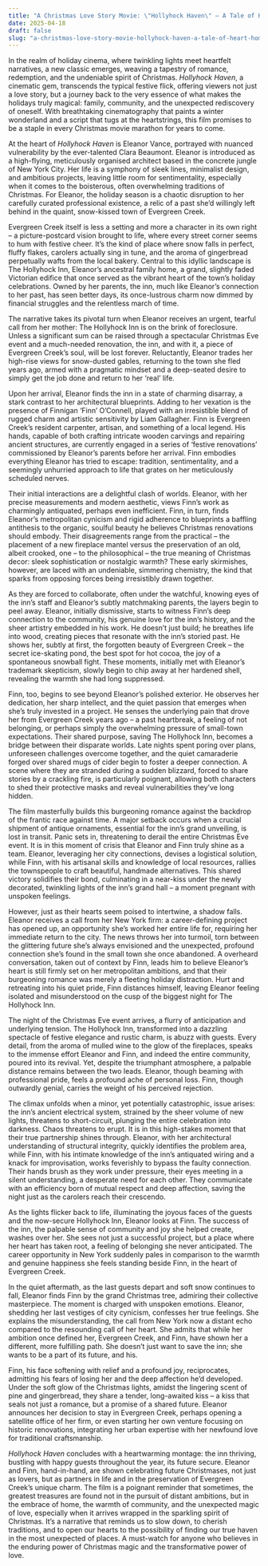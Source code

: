 ```yaml
---
title: "A Christmas Love Story Movie: \"Hollyhock Haven\" – A Tale of Heart, Home, and Holiday Magic"
date: 2025-04-18
draft: false
slug: "a-christmas-love-story-movie-hollyhock-haven-a-tale-of-heart-home-and-holiday-magic" 
---
```


In the realm of holiday cinema, where twinkling lights meet heartfelt narratives, a new classic emerges, weaving a tapestry of romance, redemption, and the undeniable spirit of Christmas. *Hollyhock Haven*, a cinematic gem, transcends the typical festive flick, offering viewers not just a love story, but a journey back to the very essence of what makes the holidays truly magical: family, community, and the unexpected rediscovery of oneself. With breathtaking cinematography that paints a winter wonderland and a script that tugs at the heartstrings, this film promises to be a staple in every Christmas movie marathon for years to come.

At the heart of *Hollyhock Haven* is Eleanor Vance, portrayed with nuanced vulnerability by the ever-talented Clara Beaumont. Eleanor is introduced as a high-flying, meticulously organised architect based in the concrete jungle of New York City. Her life is a symphony of sleek lines, minimalist design, and ambitious projects, leaving little room for sentimentality, especially when it comes to the boisterous, often overwhelming traditions of Christmas. For Eleanor, the holiday season is a chaotic disruption to her carefully curated professional existence, a relic of a past she’d willingly left behind in the quaint, snow-kissed town of Evergreen Creek.

Evergreen Creek itself is less a setting and more a character in its own right – a picture-postcard vision brought to life, where every street corner seems to hum with festive cheer. It’s the kind of place where snow falls in perfect, fluffy flakes, carolers actually sing in tune, and the aroma of gingerbread perpetually wafts from the local bakery. Central to this idyllic landscape is The Hollyhock Inn, Eleanor’s ancestral family home, a grand, slightly faded Victorian edifice that once served as the vibrant heart of the town’s holiday celebrations. Owned by her parents, the inn, much like Eleanor’s connection to her past, has seen better days, its once-lustrous charm now dimmed by financial struggles and the relentless march of time.

The narrative takes its pivotal turn when Eleanor receives an urgent, tearful call from her mother: The Hollyhock Inn is on the brink of foreclosure. Unless a significant sum can be raised through a spectacular Christmas Eve event and a much-needed renovation, the inn, and with it, a piece of Evergreen Creek’s soul, will be lost forever. Reluctantly, Eleanor trades her high-rise views for snow-dusted gables, returning to the town she fled years ago, armed with a pragmatic mindset and a deep-seated desire to simply get the job done and return to her ‘real’ life.

Upon her arrival, Eleanor finds the inn in a state of charming disarray, a stark contrast to her architectural blueprints. Adding to her vexation is the presence of Finnigan ‘Finn’ O’Connell, played with an irresistible blend of rugged charm and artistic sensitivity by Liam Gallagher. Finn is Evergreen Creek’s resident carpenter, artisan, and something of a local legend. His hands, capable of both crafting intricate wooden carvings and repairing ancient structures, are currently engaged in a series of ‘festive renovations’ commissioned by Eleanor’s parents before her arrival. Finn embodies everything Eleanor has tried to escape: tradition, sentimentality, and a seemingly unhurried approach to life that grates on her meticulously scheduled nerves.

Their initial interactions are a delightful clash of worlds. Eleanor, with her precise measurements and modern aesthetic, views Finn’s work as charmingly antiquated, perhaps even inefficient. Finn, in turn, finds Eleanor’s metropolitan cynicism and rigid adherence to blueprints a baffling antithesis to the organic, soulful beauty he believes Christmas renovations should embody. Their disagreements range from the practical – the placement of a new fireplace mantel versus the preservation of an old, albeit crooked, one – to the philosophical – the true meaning of Christmas decor: sleek sophistication or nostalgic warmth? These early skirmishes, however, are laced with an undeniable, simmering chemistry, the kind that sparks from opposing forces being irresistibly drawn together.

As they are forced to collaborate, often under the watchful, knowing eyes of the inn’s staff and Eleanor’s subtly matchmaking parents, the layers begin to peel away. Eleanor, initially dismissive, starts to witness Finn’s deep connection to the community, his genuine love for the inn’s history, and the sheer artistry embedded in his work. He doesn’t just build; he breathes life into wood, creating pieces that resonate with the inn’s storied past. He shows her, subtly at first, the forgotten beauty of Evergreen Creek – the secret ice-skating pond, the best spot for hot cocoa, the joy of a spontaneous snowball fight. These moments, initially met with Eleanor’s trademark skepticism, slowly begin to chip away at her hardened shell, revealing the warmth she had long suppressed.

Finn, too, begins to see beyond Eleanor’s polished exterior. He observes her dedication, her sharp intellect, and the quiet passion that emerges when she’s truly invested in a project. He senses the underlying pain that drove her from Evergreen Creek years ago – a past heartbreak, a feeling of not belonging, or perhaps simply the overwhelming pressure of small-town expectations. Their shared purpose, saving The Hollyhock Inn, becomes a bridge between their disparate worlds. Late nights spent poring over plans, unforeseen challenges overcome together, and the quiet camaraderie forged over shared mugs of cider begin to foster a deeper connection. A scene where they are stranded during a sudden blizzard, forced to share stories by a crackling fire, is particularly poignant, allowing both characters to shed their protective masks and reveal vulnerabilities they’ve long hidden.

The film masterfully builds this burgeoning romance against the backdrop of the frantic race against time. A major setback occurs when a crucial shipment of antique ornaments, essential for the inn’s grand unveiling, is lost in transit. Panic sets in, threatening to derail the entire Christmas Eve event. It is in this moment of crisis that Eleanor and Finn truly shine as a team. Eleanor, leveraging her city connections, devises a logistical solution, while Finn, with his artisanal skills and knowledge of local resources, rallies the townspeople to craft beautiful, handmade alternatives. This shared victory solidifies their bond, culminating in a near-kiss under the newly decorated, twinkling lights of the inn’s grand hall – a moment pregnant with unspoken feelings.

However, just as their hearts seem poised to intertwine, a shadow falls. Eleanor receives a call from her New York firm: a career-defining project has opened up, an opportunity she’s worked her entire life for, requiring her immediate return to the city. The news throws her into turmoil, torn between the glittering future she’s always envisioned and the unexpected, profound connection she’s found in the small town she once abandoned. A overheard conversation, taken out of context by Finn, leads him to believe Eleanor’s heart is still firmly set on her metropolitan ambitions, and that their burgeoning romance was merely a fleeting holiday distraction. Hurt and retreating into his quiet pride, Finn distances himself, leaving Eleanor feeling isolated and misunderstood on the cusp of the biggest night for The Hollyhock Inn.

The night of the Christmas Eve event arrives, a flurry of anticipation and underlying tension. The Hollyhock Inn, transformed into a dazzling spectacle of festive elegance and rustic charm, is abuzz with guests. Every detail, from the aroma of mulled wine to the glow of the fireplaces, speaks to the immense effort Eleanor and Finn, and indeed the entire community, poured into its revival. Yet, despite the triumphant atmosphere, a palpable distance remains between the two leads. Eleanor, though beaming with professional pride, feels a profound ache of personal loss. Finn, though outwardly genial, carries the weight of his perceived rejection.

The climax unfolds when a minor, yet potentially catastrophic, issue arises: the inn’s ancient electrical system, strained by the sheer volume of new lights, threatens to short-circuit, plunging the entire celebration into darkness. Chaos threatens to erupt. It is in this high-stakes moment that their true partnership shines through. Eleanor, with her architectural understanding of structural integrity, quickly identifies the problem area, while Finn, with his intimate knowledge of the inn’s antiquated wiring and a knack for improvisation, works feverishly to bypass the faulty connection. Their hands brush as they work under pressure, their eyes meeting in a silent understanding, a desperate need for each other. They communicate with an efficiency born of mutual respect and deep affection, saving the night just as the carolers reach their crescendo.

As the lights flicker back to life, illuminating the joyous faces of the guests and the now-secure Hollyhock Inn, Eleanor looks at Finn. The success of the inn, the palpable sense of community and joy she helped create, washes over her. She sees not just a successful project, but a place where her heart has taken root, a feeling of belonging she never anticipated. The career opportunity in New York suddenly pales in comparison to the warmth and genuine happiness she feels standing beside Finn, in the heart of Evergreen Creek.

In the quiet aftermath, as the last guests depart and soft snow continues to fall, Eleanor finds Finn by the grand Christmas tree, admiring their collective masterpiece. The moment is charged with unspoken emotions. Eleanor, shedding her last vestiges of city cynicism, confesses her true feelings. She explains the misunderstanding, the call from New York now a distant echo compared to the resounding call of her heart. She admits that while her ambition once defined her, Evergreen Creek, and Finn, have shown her a different, more fulfilling path. She doesn’t just want to save the inn; she wants to be a part of its future, and his.

Finn, his face softening with relief and a profound joy, reciprocates, admitting his fears of losing her and the deep affection he’d developed. Under the soft glow of the Christmas lights, amidst the lingering scent of pine and gingerbread, they share a tender, long-awaited kiss – a kiss that seals not just a romance, but a promise of a shared future. Eleanor announces her decision to stay in Evergreen Creek, perhaps opening a satellite office of her firm, or even starting her own venture focusing on historic renovations, integrating her urban expertise with her newfound love for traditional craftsmanship.

*Hollyhock Haven* concludes with a heartwarming montage: the inn thriving, bustling with happy guests throughout the year, its future secure. Eleanor and Finn, hand-in-hand, are shown celebrating future Christmases, not just as lovers, but as partners in life and in the preservation of Evergreen Creek’s unique charm. The film is a poignant reminder that sometimes, the greatest treasures are found not in the pursuit of distant ambitions, but in the embrace of home, the warmth of community, and the unexpected magic of love, especially when it arrives wrapped in the sparkling spirit of Christmas. It’s a narrative that reminds us to slow down, to cherish traditions, and to open our hearts to the possibility of finding our true haven in the most unexpected of places. A must-watch for anyone who believes in the enduring power of Christmas magic and the transformative power of love.
